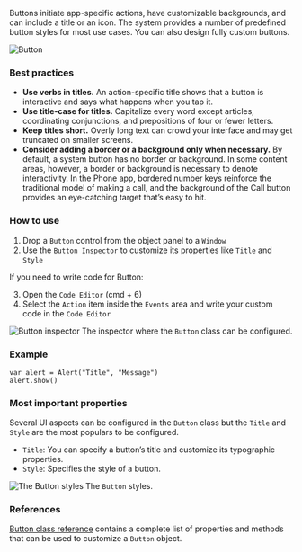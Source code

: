 Buttons initiate app-specific actions, have customizable backgrounds, and can include a title or an icon. The system provides a number of predefined button styles for most use cases. You can also design fully custom buttons.

![Button](images/button1.png)

### Best practices
* **Use verbs in titles.** An action-specific title shows that a button is interactive and says what happens when you tap it.
* **Use title-case for titles.** Capitalize every word except articles, coordinating conjunctions, and prepositions of four or fewer letters.
* **Keep titles short.** Overly long text can crowd your interface and may get truncated on smaller screens.
* **Consider adding a border or a background only when necessary.** By default, a system button has no border or background. In some content areas, however, a border or background is necessary to denote interactivity. In the Phone app, bordered number keys reinforce the traditional model of making a call, and the background of the Call button provides an eye-catching target that’s easy to hit.

### How to use
1. Drop a `Button` control from the object panel to a `Window`
2. Use the `Button Inspector` to customize its properties like `Title` and `Style`

If you need to write code for Button:

3. Open the `Code Editor` (cmd + 6)
4. Select the `Action` item inside the `Events` area and write your custom code in the `Code Editor`

![`Button` inspector](images/button2.png)
The inspector where the `Button` class can be configured.

### Example
```
var alert = Alert("Title", "Message")
alert.show()
```

### Most important properties
Several UI aspects can be configured in the `Button` class but the `Title` and `Style` are the most populars to be configured.
- `Title`: You can specify a button’s title and customize its typographic properties.
- `Style`: Specifies the style of a button.

![The `Button` styles](images/button3.png)
The `Button` styles.

### References
[Button class reference](../classes/Button.html) contains a complete list of properties and methods that can be used to customize a `Button` object.
